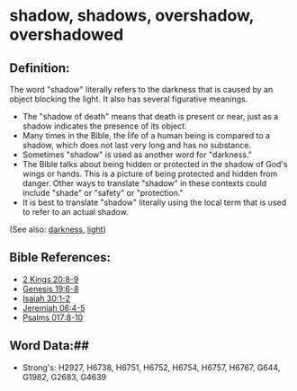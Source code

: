 # shadow, shadows, overshadow, overshadowed #

## Definition: ##

The word "shadow" literally refers to the darkness that is caused by an object blocking the light. It also has several figurative meanings.

* The "shadow of death" means that death is present or near, just as a shadow indicates the presence of its object.
* Many times in the Bible, the life of a human being is compared to a shadow, which does not last very long and has no substance.
* Sometimes "shadow" is used as another word for "darkness."
* The Bible talks about being hidden or protected in the shadow of God's wings or hands. This is a picture of being protected and hidden from danger. Other ways to translate "shadow" in these contexts could include "shade" or "safety" or "protection."
* It is best to translate "shadow" literally using the local term that is used to refer to an actual shadow.

(See also: [darkness](darkness.md), [light](light.md))

## Bible References: ##

* [2 Kings 20:8-9](rc://en/tn/help/2ki/20/08)
* [Genesis 19:6-8](rc://en/tn/help/gen/19/06)
* [Isaiah 30:1-2](rc://en/tn/help/isa/30/01)
* [Jeremiah 06:4-5](rc://en/tn/help/jer/06/04)
* [Psalms 017:8-10](rc://en/tn/help/psa/017/008)

## Word Data:##

* Strong's: H2927, H6738, H6751, H6752, H6754, H6757, H6767, G644, G1982, G2683, G4639
